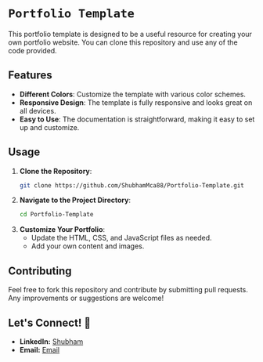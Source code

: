# `Portfolio Template`

This portfolio template is designed to be a useful resource for creating your own portfolio website. You can clone this repository and use any of the code provided.

## Features

- **Different Colors**: Customize the template with various color schemes.
- **Responsive Design**: The template is fully responsive and looks great on all devices.
- **Easy to Use**: The documentation is straightforward, making it easy to set up and customize.

## Usage

1. **Clone the Repository**:
    ```bash
    git clone https://github.com/ShubhamMca88/Portfolio-Template.git
    ```
2. **Navigate to the Project Directory**:
    ```bash
    cd Portfolio-Template
    ```
3. **Customize Your Portfolio**:
    - Update the HTML, CSS, and JavaScript files as needed.
    - Add your own content and images.

## Contributing

Feel free to fork this repository and contribute by submitting pull requests. Any improvements or suggestions are welcome!

## Let's Connect! 🤝

* **LinkedIn:** [Shubham](https://www.linkedin.com/in/shubhammca88/)
* **Email:** [Email](mailto:byshubham6@gmail.com)
